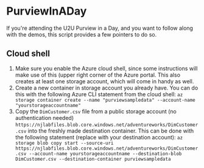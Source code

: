 # PurviewInADay

If you're attending the U2U Purview in a Day, and you want to follow along with the demos, this script provides a few pointers to do so.

## Cloud shell

1. Make sure you enable the Azure cloud shell, since some instructions will make use of this (upper right corner of the Azure portal. This also creates at least one storage account, which will come in handy as well.
2. Create a new container in storage account you already have. You can do this with the following Azure CLI statement from the cloud shell:
`az storage container create --name "purviewsampledata" --account-name "yourstorageaccountname"`
3. Copy the `DimCustomer.csv` file from a public storage account (no authentication needed) `https://njlabfiles.blob.core.windows.net/adventureworks/DimCustomer.csv` into the freshly made destination container. This can be done with the following statement (replace with your destination account):
`az storage blob copy start --source-uri https://njlabfiles.blob.core.windows.net/adventureworks/DimCustomer.csv --account-name yourstorageaccountname --destination-blob DimCustomer.csv --destination-container purviewsampledata`
